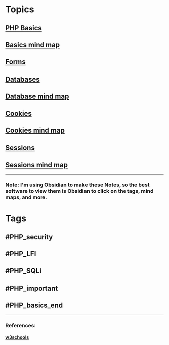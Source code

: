 # Topics 
## [PHP Basics](Notes/basics.md#tags)
## [Basics mind map](Notes/basics_mindmap.html)
## [Forms](Notes/forms.md)
## [Databases](Notes/databases.md)
## [Database mind map](Notes/databases_mindmap.html)
## [Cookies](Notes/cookies🍪.md)
## [Cookies mind map](Notes/cookies_mindmap.html)
## [Sessions](Notes/session.md)
## [Sessions mind map](Notes/session_mindmap.html)
---
### Note: I'm using Obsidian to make these Notes, so the best software to view them is Obsidian to click on the tags, mind maps, and more.
# Tags
## #PHP_security 
## #PHP_LFI 
## #PHP_SQLi
## #PHP_important 
## #PHP_basics_end 
----
### References: 
#### [w3schools](https://www.w3schools.com/php/default.asp)
